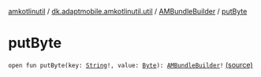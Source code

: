 [amkotlinutil](../../index.md) / [dk.adaptmobile.amkotlinutil.util](../index.md) / [AMBundleBuilder](index.md) / [putByte](./put-byte.md)

# putByte

`open fun putByte(key: `[`String`](https://kotlinlang.org/api/latest/jvm/stdlib/kotlin/-string/index.html)`!, value: `[`Byte`](https://kotlinlang.org/api/latest/jvm/stdlib/kotlin/-byte/index.html)`): `[`AMBundleBuilder`](index.md)`!` [(source)](https://github.com/adaptmobile-organization/amkotlinutil/tree/master/amkotlinutil/src/main/java/dk/adaptmobile/amkotlinutil/util/AMBundleBuilder.java#L68)